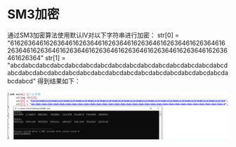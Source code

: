 # SM3加密
通过SM3加密算法使用默认IV对以下字符串进行加密：
str[0] = "61626364616263646162636461626364616263646162636461626364616263646162636461626364616263646162636461626364616263646162636461626364"
str[1] = "abcdabcdabcdabcdabcdabcdabcdabcdabcdabcdabcdabcdabcdabcdabcdabcdabcdabcdabcdabcdabcdabcdabcdabcdabcdabcdabcdabcdabcdabcdabcdabcd" 
得到结果如下：

![image](https://github.com/Chocker926/Security_in_action/blob/master/SM3/SM3_pic.png)
